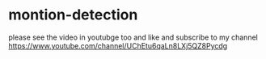# montion-detection
please see the video in youtubge too and like and subscribe to my channel
https://www.youtube.com/channel/UChEtu6qaLn8LXj5QZ8Pycdg

